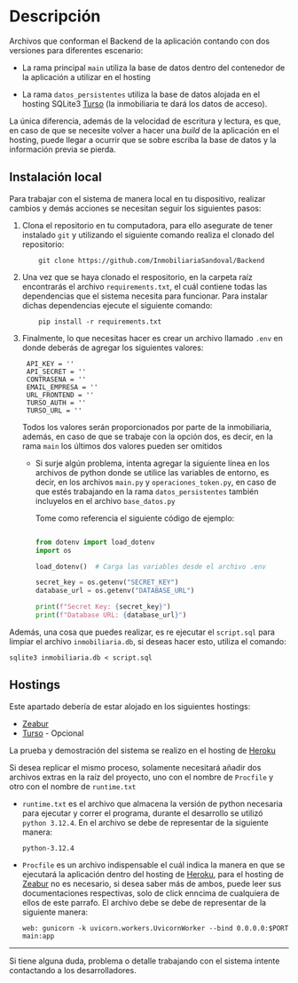 # Descripción

Archivos que conforman el Backend de la aplicación contando con dos versiones para diferentes escenario:

* La rama principal `main` utiliza la base de datos dentro del contenedor de la aplicación a utilizar en el hosting

* La rama `datos_persistentes` utiliza la base de datos alojada en el hosting SQLite3 [Turso](https://turso.tech/) (la inmobiliaria te dará los datos de acceso).

La única diferencia, además de la velocidad de escritura y lectura, es que, en caso de que se necesite volver a hacer una *build* de la aplicación en el hosting, puede llegar a ocurrir que se sobre escriba la base de datos y la información previa se pierda.

## Instalación local

Para trabajar con el sistema de manera local en tu dispositivo, realizar cambios y demás acciones se necesitan seguir los siguientes pasos:

1. Clona el repositorio en tu computadora, para ello asegurate de tener instalado `git` y utilizando el siguiente comando realiza el clonado del repositorio:

    ```
        git clone https://github.com/InmobiliariaSandoval/Backend
    ```


2. Una vez que se haya clonado el respositorio, en la carpeta raíz encontrarás el archivo `requirements.txt`, el cuál contiene todas las dependencias que el sistema necesita para funcionar. Para instalar dichas dependencias ejecute el siguiente comando:

    ```
        pip install -r requirements.txt
    ```

3. Finalmente, lo que necesitas hacer es crear un archivo llamado `.env` en donde deberás de agregar los siguientes valores:

   ```
    API_KEY = ''
    API_SECRET = ''
    CONTRASENA = ''
    EMAIL_EMPRESA = ''
    URL_FRONTEND = ''
    TURSO_AUTH = ''
    TURSO_URL = ''
    ```
    Todos los valores serán proporcionados por parte de la inmobiliaria, además, en caso de que se trabaje con la opción dos, es decir, en la rama `main` los últimos dos valores pueden ser omitidos

    * Si surje algún problema, intenta agregar la siguiente línea en los archivos de python donde se utilice las variables de entorno, es decir, en los archivos `main.py` y `operaciones_token.py`, en caso de que estés trabajando en la rama `datos_persistentes` también incluyelos en el archivo `base_datos.py`

        Tome como referencia el siguiente código de ejemplo:

        ```python

        from dotenv import load_dotenv
        import os

        load_dotenv()  # Carga las variables desde el archivo .env

        secret_key = os.getenv("SECRET_KEY")
        database_url = os.getenv("DATABASE_URL")

        print(f"Secret Key: {secret_key}")
        print(f"Database URL: {database_url}")

        ```



Además, una cosa que puedes realizar, es re ejecutar el `script.sql` para limpiar el archivo `inmobiliaria.db`, si deseas hacer esto, utiliza el comando:

```
sqlite3 inmobiliaria.db < script.sql
```

## Hostings

Este apartado debería de estar alojado en los siguientes hostings:

* [Zeabur](https://zeabur.com/)
* [Turso](https://turso.tech/) - Opcional

La prueba y demostración del sistema se realizo en el hosting de [Heroku](https://www.heroku.com/)

Si desea replicar el mismo proceso, solamente necesitará añadir dos archivos extras en la raíz del proyecto, uno con el nombre de `Procfile` y otro con el nombre de `runtime.txt`

* `runtime.txt` es el archivo que almacena la versión de python necesaria para ejecutar y correr el programa, durante el desarrollo se utilizó `python 3.12.4`. En el archivo se debe de representar de la siguiente manera:

    ```
    python-3.12.4
    ```
* `Procfile` es un archivo indispensable el cuál indica la manera en que se ejecutará la aplicación dentro del hosting de [Heroku](https://devcenter.heroku.com/articles/procfile), para el hosting de [Zeabur](https://zeabur.com/docs/es-ES) no es necesario, si desea saber más de ambos, puede leer sus documentaciones respectivas, solo de click enncima de cualquiera de ellos de este parrafo. El archivo debe se debe de representar de la siguiente manera:

    ```
    web: gunicorn -k uvicorn.workers.UvicornWorker --bind 0.0.0.0:$PORT main:app
    ```

<hr>

Si tiene alguna duda, problema o detalle trabajando con el sistema intente contactando a los desarrolladores.
